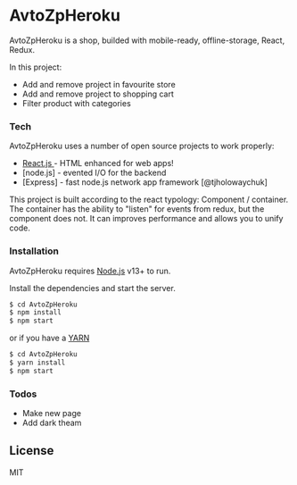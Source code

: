 # AvtoZpHeroku

AvtoZpHeroku is a shop, builded with mobile-ready, offline-storage, React, Redux.

In this project:

- Add and remove project in favourite store
- Add and remove project to shopping cart
- Filter product with categories

### Tech

AvtoZpHeroku uses a number of open source projects to work properly:

- [ React.js ](https://reactjs.org/) - HTML enhanced for web apps!
- [node.js] - evented I/O for the backend
- [Express] - fast node.js network app framework [@tjholowaychuk]

This project is built according to the react typology: Component / container.
The container has the ability to "listen" for events from redux, but the component does not. It can improves performance and allows you to unify code.

### Installation

AvtoZpHeroku requires [Node.js](https://nodejs.org/) v13+ to run.

Install the dependencies and start the server.

```sh
$ cd AvtoZpHeroku
$ npm install
$ npm start
```

or if you have a [YARN](https://classic.yarnpkg.com/en/)

```sh
$ cd AvtoZpHeroku
$ yarn install
$ npm start
```

### Todos

- Make new page
- Add dark theam

## License

MIT
